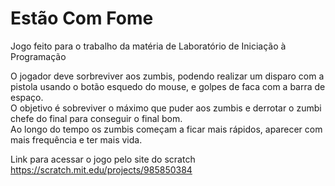 <h1>Estão Com Fome</h1>
<p>Jogo feito para o trabalho da matéria de Laboratório de Iniciação à Programação</p>
<p>O jogador deve sorbreviver aos zumbis, podendo realizar um disparo com a pistola usando o botão esquedo do mouse, e golpes de faca com a barra de espaço. 
<br>O objetivo é sobreviver o máximo que puder aos zumbis e derrotar o zumbi chefe do final para conseguir o final bom. 
<br>Ao longo do tempo os zumbis começam a ficar mais rápidos, aparecer com mais frequência e ter mais vida.</p>
<p>Link para acessar o jogo pelo site do scratch <a href="https://scratch.mit.edu/projects/985850384">https://scratch.mit.edu/projects/985850384</a></p>
